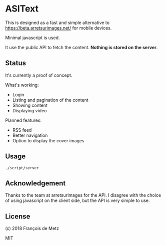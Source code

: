 # ASIText

This is designed as a fast and simple alternative to https://beta.arretsurimages.net/ for mobile devices.

Minimal javascript is used.

It use the public API to fetch the content. **Nothing is stored on the server**.

## Status

It's currently a proof of concept.

What's working:

- Login
- Listing and pagination of the content
- Showing content
- Displaying video

Planned features:

- RSS feed
- Better navigation
- Option to display the cover images

## Usage

    ./script/server

## Acknowledgement

Thanks to the team at arretsurimages for the API. I disagree with the choice of using javascript on the client side, but the API is very simple to use.

## License

(c) 2018 François de Metz

MIT
